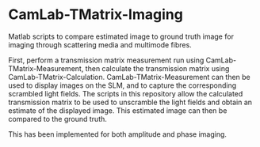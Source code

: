 # CamLab-TMatrix-Imaging

Matlab scripts to compare estimated image to ground truth image for imaging through scattering media and multimode fibres.

First, perform a transmission matrix measurement run using CamLab-TMatrix-Measurement, then calculate the transmission matrix using CamLab-TMatrix-Calculation. CamLab-TMatrix-Measurement can then be used to display images on the SLM, and to capture the corresponding scrambled light fields. The scripts in this repository allow the calculated transmission matrix to be used to unscramble the light fields and obtain an estimate of the displayed image. This estimated image can then be compared to the ground truth.

This has been implemented for both amplitude and phase imaging.
